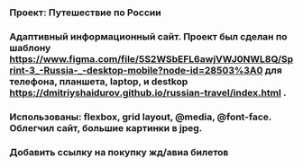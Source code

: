 ### Проект: Путешествие по России

### Адаптивный информационный сайт. Проект был сделан по шаблону https://www.figma.com/file/5S2WSbEFL6awjVWJ0NWL8Q/Sprint-3_-Russia-_-desktop-mobile?node-id=28503%3A0 для телефона, планшета, laptop, и destkop https://dmitriyshaidurov.github.io/russian-travel/index.html . 

### Использованы: flexbox, grid layout, @media, @font-face. Облегчил сайт, большие картинки в jpeg.

### Добавить ссылку на покупку жд/авиа билетов

